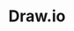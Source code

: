 ---
codehost: https://github.com/jgraph/drawio
facebook: https://facebook.com/pages/drawio/161015263923018
logohandle: drawio
sort: draw
title: Draw.io
twitter: https://x.com/drawio
website: https://www.draw.io/
youtube: https://youtube.com/channel/UCiTtRN9b8P4CoSfpkfgEJHA
---